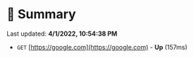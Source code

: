 # 📖 Summary
Last updated: **4/1/2022, 10:54:38 PM**

- `GET` [https://google.com](https://google.com) - **Up** (157ms)
